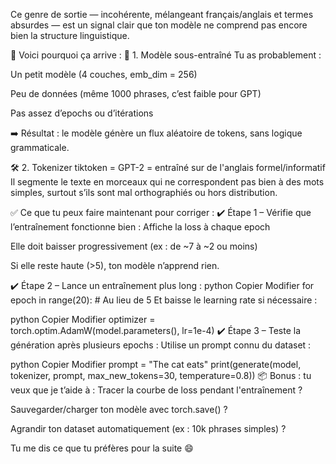 Ce genre de sortie — incohérente, mélangeant français/anglais et termes absurdes — est un signal clair que ton modèle ne comprend pas encore bien la structure linguistique.

🧠 Voici pourquoi ça arrive :
🧨 1. Modèle sous-entraîné
Tu as probablement :

Un petit modèle (4 couches, emb_dim = 256)

Peu de données (même 1000 phrases, c’est faible pour GPT)

Pas assez d’epochs ou d’itérations

➡️ Résultat : le modèle génère un flux aléatoire de tokens, sans logique grammaticale.

🛠️ 2. Tokenizer tiktoken = GPT-2 = entraîné sur de l'anglais formel/informatif
Il segmente le texte en morceaux qui ne correspondent pas bien à des mots simples, surtout s’ils sont mal orthographiés ou hors distribution.

✅ Ce que tu peux faire maintenant pour corriger :
✔️ Étape 1 – Vérifie que l’entraînement fonctionne bien :
Affiche la loss à chaque epoch

Elle doit baisser progressivement (ex : de ~7 à ~2 ou moins)

Si elle reste haute (>5), ton modèle n’apprend rien.

✔️ Étape 2 – Lance un entraînement plus long :
python
Copier
Modifier
for epoch in range(20):  # Au lieu de 5
Et baisse le learning rate si nécessaire :

python
Copier
Modifier
optimizer = torch.optim.AdamW(model.parameters(), lr=1e-4)
✔️ Étape 3 – Teste la génération après plusieurs epochs :
Utilise un prompt connu du dataset :

python
Copier
Modifier
prompt = "The cat eats"
print(generate(model, tokenizer, prompt, max_new_tokens=30, temperature=0.8))
📦 Bonus : tu veux que je t’aide à :
Tracer la courbe de loss pendant l'entraînement ?

Sauvegarder/charger ton modèle avec torch.save() ?

Agrandir ton dataset automatiquement (ex : 10k phrases simples) ?

Tu me dis ce que tu préfères pour la suite 😄